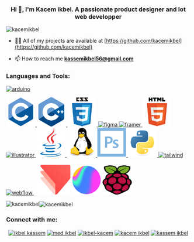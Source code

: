 <!DOCTYPE html>
<html lang="en">
<head>
    <meta charset="UTF-8">
    <meta name="viewport" content="width=device-width, initial-scale=1.0">
    
</head>
<body>
    
   
<h3 align="center"> Hi 👋, I'm Kacem ikbel. A passionate product designer and Iot web developper</h3>


<p align="left"> <img src="https://komarev.com/ghpvc/?username=kacemikbel&label=Profile%20views&color=0e75b6&style=flat" alt="kacemikbel" /> </p>


- 👨‍💻 All of my projects are available at [https://github.com/kacemikbel](https://github.com/kacemikbel)

- 📫 How to reach me **kassemikbel56@gmail.com**



<h3 align="left">Languages and Tools:</h3>
<p align="left">
 <a href="https://www.arduino.cc/" target="_blank" rel="noreferrer"> <img src="https://cdn.worldvectorlogo.com/logos/arduino-1.svg" alt="arduino" width="80" height="80"/> </a>

 <a href="https://www.cprogramming.com/" target="_blank" rel="noreferrer"> <img src="https://raw.githubusercontent.com/devicons/devicon/master/icons/c/c-original.svg" alt="c" width="80" height="80"/> </a> 
<a href="https://www.w3schools.com/cpp/" target="_blank" rel="noreferrer"> <img src="https://raw.githubusercontent.com/devicons/devicon/master/icons/cplusplus/cplusplus-original.svg" alt="cplusplus" width="80" height="80"/> </a>
 <a href="https://www.w3schools.com/css/" target="_blank" rel="noreferrer"> <img src="https://raw.githubusercontent.com/devicons/devicon/master/icons/css3/css3-original-wordmark.svg" alt="css3" width="80" height="80"/> </a> 
 <a href="https://www.figma.com/" target="_blank" rel="noreferrer"> <img src="https://www.vectorlogo.zone/logos/figma/figma-icon.svg" alt="figma" width="80" height="80"/> </a>
  <a href="https://www.framer.com/" target="_blank" rel="noreferrer"> <img src="https://www.vectorlogo.zone/logos/framer/framer-icon.svg" alt="framer" width="80" height="80"/> </a> 
  <a href="https://www.w3.org/html/" target="_blank" rel="noreferrer"> <img src="https://raw.githubusercontent.com/devicons/devicon/master/icons/html5/html5-original-wordmark.svg" alt="html5" width="80" height="80"/> </a>
   <a href="https://www.adobe.com/in/products/illustrator.html" target="_blank" rel="noreferrer"> <img src="https://www.vectorlogo.zone/logos/adobe_illustrator/adobe_illustrator-icon.svg" alt="illustrator" width="80" height="80"/> </a>
    <a href="https://www.java.com" target="_blank" rel="noreferrer"> <img src="https://raw.githubusercontent.com/devicons/devicon/master/icons/java/java-original.svg" alt="java" width="80" height="80"/> </a>
     <a href="https://www.linux.org/" target="_blank" rel="noreferrer"> <img src="https://raw.githubusercontent.com/devicons/devicon/master/icons/linux/linux-original.svg" alt="linux" width="80" height="80"/> </a>
      <a href="https://www.photoshop.com/en" target="_blank" rel="noreferrer"> <img src="https://raw.githubusercontent.com/devicons/devicon/master/icons/photoshop/photoshop-line.svg" alt="photoshop" width="80" height="80"/> </a>
       <a href="https://www.python.org" target="_blank" rel="noreferrer"> <img src="https://raw.githubusercontent.com/devicons/devicon/master/icons/python/python-original.svg" alt="python" width="80" height="80"/> </a>
        <a href="https://tailwindcss.com/" target="_blank" rel="noreferrer"> <img src="https://www.vectorlogo.zone/logos/tailwindcss/tailwindcss-icon.svg" alt="tailwind" width="80" height="80"/> </a>
        <a href="https://webflow.com/made-in-webflow" target="_blank" rel="noreferrer"> <img src="https://www.vectorlogo.zone/logos/webflow/webflow-icon.svg" alt="webflow" width="80" height="80"/> </a>
        <a href="https://www.protopie.io/" target="_blank"> <img src="./assets/protopie-seeklogo.com.svg" alt="protopie-seeklogo" width="100" height="100"></a>
        <a href="https://spline.design/" target="_blank"> <img src="./spline-logos-idx0zotd8Y.png" alt="spline" width="80" height="80"></a>
        <a href="https://www.raspberrypi.com/" target="_blank"> <img src="./assets/raspberry-pi-seeklogo.com.svg" alt="Rasberry" width="80" height="80"></a>







 </p>

<p><img align="left" src="https://github-readme-stats.vercel.app/api/top-langs?username=kacemikbel&show_icons=true&locale=en&layout=compact" alt="kacemikbel" /></p>

<p><img align="center" src="https://github-readme-stats.vercel.app/api?username=kacemikbel&show_icons=true&locale=en" alt="kacemikbel" /></p>



<h3 align="left">Connect with me:</h3>
<p align="center">
<a href="https://linkedin.com/in/ikbel kassem" target="-blank"><img align="center" src="https://raw.githubusercontent.com/rahuldkjain/github-profile-readme-generator/master/src/images/icons/Social/linked-in-alt.svg" alt="ikbel kassem" height="30" width="80" /></a>
<a href="https://fb.com/med ikbel" target="-blank"><img align="center" src="https://raw.githubusercontent.com/rahuldkjain/github-profile-readme-generator/master/src/images/icons/Social/facebook.svg" alt="med ikbel" height="30" width="80" /></a>
<a href="https://instagram.com/ikbel-kacem" target="-blank"><img align="center" src="https://raw.githubusercontent.com/rahuldkjain/github-profile-readme-generator/master/src/images/icons/Social/instagram.svg" alt="ikbel-kacem" height="30" width="80" /></a>
<a href="https://dribbble.com/kacem ikbel" target="-blank"><img align="center" src="https://raw.githubusercontent.com/rahuldkjain/github-profile-readme-generator/master/src/images/icons/Social/dribbble.svg" alt="kacem ikbel" height="30" width="80" /></a>
<a href="https://www.behance.net/kassem ikbel" target="-blank"><img align="center" src="https://raw.githubusercontent.com/rahuldkjain/github-profile-readme-generator/master/src/images/icons/Social/behance.svg" alt="kassem ikbel" height="30" width="80" /></a>
</p>
    
</body>
</html>
